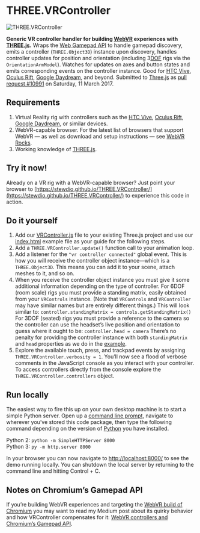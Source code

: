 

THREE.VRController
==============================================================================

![THREE.VRController](https://github.com/stewdio/THREE.VRController/raw/master/VRController.png "THREE.VRController")

__Generic VR controller handler for building [WebVR](https://webvr.rocks/) 
experiences with [THREE.js](https://threejs.org/).__ 
Wraps the [Web Gamepad API](https://www.w3.org/TR/gamepad/) to handle gamepad
discovery, emits a controller (`THREE.Object3D`) instance upon discovery, 
handles controller updates for position and orientation (including 
3[DOF](https://en.wikipedia.org/wiki/Degrees_of_freedom_(mechanics)) rigs
via the `OrientationArmModel`). Watches for updates on axes and button states
and emits corresponding events on the controller instance. Good for 
[HTC Vive](https://www.vive.com), [Oculus Rift](https://www.oculus.com/rift/), 
[Google Daydream](https://vr.google.com/daydream/), and beyond. Submitted to
[Three.js](https://github.com/mrdoob/three.js/) as 
[pull request #10991](https://github.com/mrdoob/three.js/pull/10991)
on Saturday, 11 March 2017.


Requirements
------------------------------------------------------------------------------
1. Virtual Reality rig with controllers such as the 
[HTC Vive](https://www.vive.com/),
[Oculus Rift](https://www.oculus.com/rift/),
[Google Daydream](https://vr.google.com/daydream/), or similar devices.
2. WebVR-capable browser. For the latest list of browsers
that support WebVR — as well as download and setup instructions — see 
[WebVR Rocks](https://webvr.rocks/).
3. Working knowledge of [THREE.js](https://threejs.org/).


Try it now!
------------------------------------------------------------------------------
Already on a VR rig with a WebVR-capable browser? Just point your browser to
[https://stewdio.github.io/THREE.VRController/](https://stewdio.github.io/THREE.VRController/)
to experience this code in action.


Do it yourself
------------------------------------------------------------------------------
1. Add our 
[VRController.js](https://github.com/stewdio/THREE.VRController/raw/master/VRController.js) file to your existing Three.js project and use our 
[index.html](https://github.com/stewdio/THREE.VRController/raw/master/index.html) 
example file as your guide for the following steps.
2. Add a `THREE.VRController.update()` function call to your animation loop.
3. Add a listener for the `"vr controller connected"` global event. This is 
how you will receive the controller object instance—which is a 
`THREE.Object3D`. This means you can add it to your scene, attach meshes 
to it, and so on.
4. When you receive the controller object instance you must give it some 
additional information depending on the type of controller. For 6DOF (room 
scale) rigs you must provide a standing matrix, easily obtained from your 
`VRControls` instance. (Note that `VRControls` and `VRController` may have 
similar names but are entirely different things.) This will look similar to:
`controller.standingMatrix = controls.getStandingMatrix()`
For 3DOF (seated) rigs you must provide a reference to the camera so the 
controller can use the headset’s live position and orientation to guess where 
it ought to be: `controller.head = camera` There’s no penalty for providing 
the controller instance with both `standingMatrix` and `head` properties as 
we do in the 
[example](https://github.com/stewdio/THREE.VRController/raw/master/index.html).
5. Explore the available touch, press, and trackpad events by assigning
`THREE.VRController.verbosity = 1`.
You’ll now see a flood of verbose comments in the JavaScript console as you
interact with your controller. To access controllers directly from the console
explore the `THREE.VRController.controllers` object.


Run locally
------------------------------------------------------------------------------
The easiest way to fire this up on your own desktop machine is to start a 
simple Python server. Open up a 
[command line prompt](https://en.wikipedia.org/wiki/Command-line_interface), 
navigate to wherever you’ve stored this code package, then type the 
following command depending on the version of 
[Python](https://en.wikipedia.org/wiki/Python_(programming_language)) you have
installed.  

Python 2: `python -m SimpleHTTPServer 8000`  
Python 3: `py -m http.server 8000`  

In your browser you can now navigate to 
[http://localhost:8000/](http://localhost:8000/) to see the demo running 
locally. You can shutdown the local server by returning to the command line 
and hitting Control + C.


Notes on Chromium’s Gamepad API
------------------------------------------------------------------------------
If you’re building WebVR experiences and targeting the 
[WebVR build of Chromium](https://webvr.info/get-chrome/) you may want to read
my Medium post about its quirky behavior and how VRController compensates for 
it: [WebVR controllers and Chromium’s Gamepad API](https://medium.com/@stew_rtsmith/webvr-controllers-and-chromiums-gamepad-api-6c9adc633f38).



